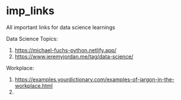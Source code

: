 # imp_links
All important links for data science learnings

Data Science Topics:
1. https://michael-fuchs-python.netlify.app/
2. https://www.jeremyjordan.me/tag/data-science/



Workplace:
1. https://examples.yourdictionary.com/examples-of-jargon-in-the-workplace.html
2. 
